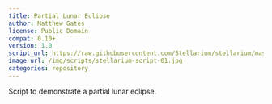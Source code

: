```yaml
---
title: Partial Lunar Eclipse
author: Matthew Gates
license: Public Domain
compat: 0.10+
version: 1.0
script_url: https://raw.githubusercontent.com/Stellarium/stellarium/master/scripts/lunar_partial.ssc
image_url: /img/scripts/stellarium-script-01.jpg
categories: repository
---
```

Script to demonstrate a partial lunar eclipse.